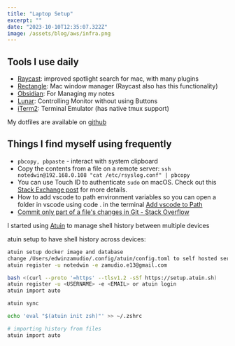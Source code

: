 ```yaml
---
title: "Laptop Setup"
excerpt: ""
date: "2023-10-10T12:35:07.322Z"
image: /assets/blog/aws/infra.png
---
```


## Tools I use daily

- [Raycast](https://raycast.com): improved spotlight search for mac, with many plugins
- [Rectangle](https://rectangleapp.com/): Mac window manager (Raycast also has this functionality)
- [Obsidian](https://obsidian.md/): For Managing my notes
- [Lunar](https://lunar.fyi/): Controlling Monitor without using Buttons
- [iTerm2](https://iterm2.com/): Terminal Emulator (has native tmux support)

My dotfiles are available on [github](https://github.com/notedwin/dotfiles)

## Things I find myself using frequently

- `pbcopy, pbpaste` - interact with system clipboard
- Copy the contents from a file on a remote server:
  `ssh notedwin@192.168.0.108 "cat /etc/rsyslog.conf" | pbcopy`
- You can use Touch ID to authenticate `sudo` on macOS. Check out this [Stack Exchange post](https://apple.stackexchange.com/questions/259093/can-touch-id-on-mac-authenticate-sudo-in-terminal/355880) for more details.
- How to add vscode to path environment variables so you can open a folder in vscode using code . in the terminal [Add vscode to Path](https://stackoverflow.com/questions/30065227/run-open-vscode-from-mac-terminal)
- [Commit only part of a file's changes in Git - Stack Overflow](https://stackoverflow.com/questions/1085162/commit-only-part-of-a-files-changes-in-git)

I started using [Atuin](https://github.com/atuinsh/atuin) to manage shell history between multiple devices

atuin setup to have shell history across devices:

```bash
atuin setup docker image and database
change /Users/edwinzamudio/.config/atuin/config.toml to self hosted server
atuin register -u notedwin -e zamudio.e13@gmail.com

bash <(curl --proto '=https' --tlsv1.2 -sSf https://setup.atuin.sh)
atuin register -u <USERNAME> -e <EMAIL> or atuin login
atuin import auto

atuin sync

echo 'eval "$(atuin init zsh)"' >> ~/.zshrc

# importing history from files
atuin import auto
```
